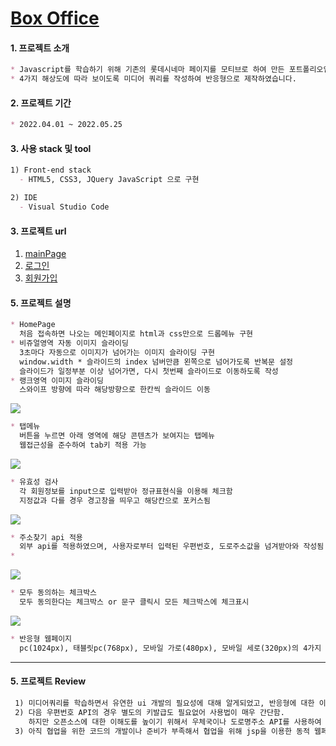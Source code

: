 # [Box Office](https://mingnana.github.io/Portfolio_box-office/mainPage.html)


#### 1. 프로젝트 소개
```md
* Javascript를 학습하기 위해 기존의 롯데시네마 페이지를 모티브로 하여 만든 포트폴리오입니다.
* 4가지 해상도에 따라 보이도록 미디어 쿼리를 작성하여 반응형으로 제작하였습니다.
```

#### 2. 프로젝트 기간
```md
* 2022.04.01 ~ 2022.05.25
```

#### 3. 사용 stack 및 tool
```md
1) Front-end stack 
  - HTML5, CSS3, JQuery JavaScript 으로 구현 

2) IDE
  - Visual Studio Code
```

#### 3. 프로젝트 url

1) [mainPage](https://mingnana.github.io/Portfolio_box-office/mainPage.html)
2) [로그인](https://mingnana.github.io/Portfolio_box-office/login.html)
3) [회원가입](https://mingnana.github.io/Portfolio_box-office/signup.html)


#### 5. 프로젝트 설명
```md
* HomePage
  처음 접속하면 나오는 메인페이지로 html과 css만으로 드롭메뉴 구현
* 비쥬얼영역 자동 이미지 슬라이딩
  3초마다 자동으로 이미지가 넘어가는 이미지 슬라이딩 구현
  window.width * 슬라이드의 index 넘버만큼 왼쪽으로 넘어가도록 반복문 설정
  슬라이드가 일정부분 이상 넘어가면, 다시 첫번째 슬라이드로 이동하도록 작성
* 랭크영역 이미지 슬라이딩
  스와이프 방향에 따라 해당방향으로 한칸씩 슬라이드 이동

```
<img src="https://user-images.githubusercontent.com/96216178/171079698-cf8e0820-38a6-4ea7-8b60-1d294ed68a5d.gif">

```md
* 탭메뉴
  버튼을 누르면 아래 영역에 해당 콘텐츠가 보여지는 탭메뉴
  웹접근성을 준수하여 tab키 적용 가능
```
<img src="https://user-images.githubusercontent.com/96216178/171081433-5d96a189-5316-4a0c-9082-2f06e898fe96.gif">

```md
* 유효성 검사
  각 회원정보를 input으로 입력받아 정규표현식을 이용해 체크함
  지정값과 다를 경우 경고창을 띄우고 해당칸으로 포커스됨
```
<img src="https://user-images.githubusercontent.com/96216178/171081683-762ad5af-2303-415b-8f2c-9decfcc830ce.gif">

```md
* 주소찾기 api 적용
  외부 api를 적용하였으며, 사용자로부터 입력된 우편번호, 도로주소값을 넘겨받아와 작성됨
* 
```
<img src="https://user-images.githubusercontent.com/96216178/171081903-06dbc754-6e85-47bf-b05b-e06438a58e2a.gif">

```md
* 모두 동의하는 체크박스
  모두 동의한다는 체크박스 or 문구 클릭시 모든 체크박스에 체크표시
```
<img src="https://user-images.githubusercontent.com/96216178/171082068-0fc6826a-b59f-4de8-8691-8a70e2c2141f.gif">

```md
* 반응형 웹페이지 
  pc(1024px), 태블릿pc(768px), 모바일 가로(480px), 모바일 세로(320px)의 4가지 해상도에 따라 ui 등이 유동적으로 변할수있도록 미디어 쿼리로 작성하여 반응형으로 제작
```
--------

#### 5. 프로젝트 Review

```md
 1) 미디어쿼리를 학습하면서 유연한 ui 개발의 필요성에 대해 알게되었고, 반응형에 대한 이해도를 높였음
 2) 다음 우편번호 API의 경우 별도의 키발급도 필요없어 사용법이 매우 간단함. 
    하지만 오픈소스에 대한 이해도를 높이기 위해서 우체국이나 도로명주소 API를 사용하여 학습해봐야 할것같음
 3) 아직 협업을 위한 코드의 개발이나 준비가 부족해서 협업을 위해 jsp을 이용한 동적 웹페이지를 개발하는 방법도 학습해야 할것같음
```
